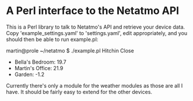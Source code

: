 A Perl interface to the Netatmo API
===================================

This is a Perl library to talk to Netatmo's API and retrieve your device data.
Copy 'example_settings.yaml' to 'settings.yaml', edit appropriately, and you should
then be able to run example.pl:

martin@prole ~/netatmo $ ./example.pl 
Hitchin Close
- Bella's Bedroom: 19.7
- Martin's Office: 21.9
- Garden: -1.2

Currently there's only a module for the weather modules as those are all I have.
It should be fairly easy to extend for the other devices.
